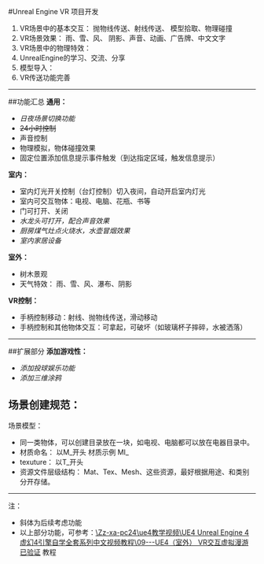 #Unreal Engine VR 项目开发


1. VR场景中的基本交互： 抛物线传送、射线传送、 模型拾取、物理碰撞 
2. VR场景效果： 雨、雪、风、 阴影、声音、动画、广告牌、中文文字
3. VR场景中的物理特效：
4. UnrealEngine的学习、交流、分享
5. 模型导入：
6. VR传送功能完善

---




##功能汇总 
**通用：**

- *日夜场景切换功能*  
- ~~24小时控制~~
- 声音控制
- 物理模拟，物体碰撞效果
- 固定位置添加信息提示事件触发（到达指定区域，触发信息提示）
   
**室内：**   


- 室内灯光开关控制（台灯控制）切入夜间，自动开启室内灯光  
- 室内可交互物体：电视、电脑、花瓶、书等  
- 门可打开、关闭  
- *水龙头可打开，配合声音效果*  
- *厨房煤气灶点火烧水，水壶冒烟效果*  
- *室内家居设备*  


**室外：**  
- 树木景观 
- 天气特效： 雨、雪、风、瀑布、阴影

**VR控制：**
- 手柄控制移动：射线、抛物线传送，滑动移动
- 手柄控制和其他物体交互：可拿起，可破坏（如玻璃杯子摔碎，水被洒落）   

---

##扩展部分
**添加游戏性：**    

- *添加投球娱乐功能*  
- *添加三维涂鸦*  


## 场景创建规范：

场景模型：   

- 同一类物体，可以创建目录放在一块，如电视、电脑都可以放在电器目录中。  
- 材质命名： 以M_开头 材质示例 MI_
- texuture： 以T_开头
- 资源文件层级结构： Mat、Tex、Mesh、这些资源，最好根据用途、和类别分开存储。 



---
注：  

-  斜体为后续考虑功能   
-  以上部分功能，可参考：[\\Zz-xa-pc24\ue4教学视频\UE4 Unreal Engine 4虚幻4引擎自学全套系列中文视频教程\09---UE4（室外） VR交互虚拟漫游   已验证]() 教程 


